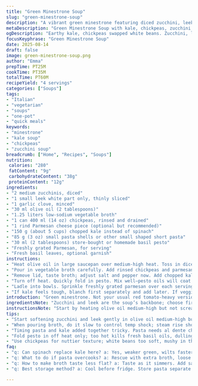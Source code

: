 ```yaml
---
title: "Green Minestrone Soup"
slug: "green-minestrone-soup"
description: "A vibrant green minestrone featuring diced zucchini, leek, and aromatic garlic sautéed until soft. Simmered in low-sodium vegetable broth with creamy cannellini beans and a rind of parmesan cheese for depth. Fresh spinach and miniature pasta shells finish the soup, stirred in near the end until pasta just tender. Pesto swirled through adds herbaceous brightness. Garnish with shaved parmesan and basil leaves. Adapted with kale replacing spinach and chickpeas instead of white beans for texture. Quick to make with layered flavors, relying on visual and aroma cues to guide doneness."
metaDescription: "Green Minestrone Soup with kale, chickpeas, zucchini, leek simmered in veggie broth. Layers of aroma and texture; pesto finish adds bold herbal punch."
ogDescription: "Earthy kale, chickpeas swapped white beans. Zucchini, leek sautéed gentle. Simmered, pesto stirred in last. Bright, chewy pasta, fresh basil scatter."
focusKeyphrase: "Green Minestrone Soup"
date: 2025-08-14
draft: false
image: green-minestrone-soup.png
author: "Emma"
prepTime: PT25M
cookTime: PT35M
totalTime: PT60M
recipeYield: "4 servings"
categories: ["Soups"]
tags:
- "Italian"
- "vegetarian"
- "soups"
- "one-pot"
- "quick meals"
keywords:
- "minestrone"
- "kale soup"
- "chickpeas"
- "zucchini soup"
breadcrumb: ["Home", "Recipes", "Soups"]
nutrition: 
 calories: "280"
 fatContent: "9g"
 carbohydrateContent: "38g"
 proteinContent: "12g"
ingredients:
- "2 medium zucchinis, diced"
- "1 small leek white part only, thinly sliced"
- "1 garlic clove, minced"
- "30 ml olive oil (2 tablespoons)"
- "1.25 liters low-sodium vegetable broth"
- "1 can 400 ml (14 oz) chickpeas, rinsed and drained"
- "1 rind Parmesan cheese piece (optional but recommended)"
- "150 g (about 5 cups) chopped kale instead of spinach"
- "85 g (3 oz) small pasta shells or other small shaped short pasta"
- "30 ml (2 tablespoons) store-bought or homemade basil pesto"
- "Freshly grated Parmesan, for serving"
- "Fresh basil leaves, optional garnish"
instructions:
- "Heat olive oil in large saucepan over medium-high heat. Toss in diced zucchinis, sliced leek, and minced garlic. Sprinkle with a pinch of salt and pepper. Stir often, cook until veggies soften and start releasing aroma, 7 to 9 minutes—should smell sweet and look glossy but not browned."
- "Pour in vegetable broth carefully. Add rinsed chickpeas and parmesan rind if using. Turn up heat and bring to a lively boil, watch for bubbles rising steadily. Once boiling, lower heat to medium-low and cover partially. Let simmer 6 to 8 minutes. Soup should smell fragrant, veggies tender but not mushy."
- "Remove lid, taste broth; adjust salt and pepper now. Add chopped kale and pasta shells. Stir to combine, continue cooking uncovered, stirring frequently, until pasta is al dente and kale has wilted but still vibrates bright green, about 5 to 10 minutes. Watch pasta closely, test a piece every few minutes to avoid overcooking."
- "Turn off heat. Quickly fold in pesto. Mix well—pesto oils will coat the soup, adding fresh herbal punch. Remove parmesan rind and discard."
- "Ladle into bowls. Sprinkle freshly grated parmesan over each serving, scatter basil leaves if you have some on hand. Serve immediately for best texture; leftover pasta tends to soak up broth."
- "If kale feels tough, blanch first separately and add later. If veggie scraps available, simmer them in broth for extra flavor. Swap white beans for chickpeas for nuttier texture and slight earthiness. Don’t rush the sauté step—softening those veggies is key."
introduction: "Green minestrone. Not your usual red tomato-heavy version. Bright, earthy, with zucchini and leek taking center stage. Garlic smells like it’s begging to be part of dinner, sizzling in olive oil to wake things up. Simmering in vegetable broth instead of chicken—keeps it lighter, fresher, perfect for anytime. Beans? Chickpeas swapped in for a bit more bite—white beans feel too soft sometimes. Kale replaces spinach here to stand up to the pasta’s chew. Parmesan rind in the pot adds that elusive umami, lurking beneath each slurp. Finished with pesto, because life’s better a little messy and oily. Fresh basil on top feels like the green light for summer. Timing’s tricky—pasta overdone ruins the rhythm. Watch the cooking, not the clock."
ingredientsNote: "Zucchini and leek are the soup’s backbone; choose firm zucchinis, not wrinkled or mushy. Leek can be sandy—rinse thoroughly. Garlic should look plump and firm. Olive oil quality shows through in flavor—don’t skimp here. Vegetable broth sometimes lacks salt, taste as simmering goes; be ready to adjust seasoning. Chickpeas swap gives earthy nuttiness but can break down if overcooked; rinse well to keep flavors clean. Kale stands up better than spinach in hot soup; chop fine for even wilting. Small pasta shells hold broth, but any bite-sized short pasta works. Pesto can be homemade, store-bought fine in pinch—add at end to keep herbal brightness alive. Parmesan rind optional but worth snagging from cheese wedge scraps for rich depth. Fresh basil optional garnish but brightens appearance and taste instantly."
instructionsNote: "Start by heating olive oil medium-high but not screaming hot; sauté until vegetables soften—listen for gentle sizzling, veggies become translucent, no browning. Salt early to draw out moisture, speeding softening. Pour broth slowly, watch steam rise as it hits pan. Boil vibrant, bubbles popping actively, then turn down to low simmer to avoid breaking legumes. Keep partially covered to trap heat but watch for boil-over signs. Adding kale and pasta together means timing matters—pasta should cook just past firm, kale bright green but limp. Stir often now to prevent pasta sticking, soup clumping. Remove parmesan rind early to avoid bitterness. Turn off heat before stirring in pesto—too much heat kills fresh flavor. Serving quick is key; pasta absorbs broth fast if soup sits. Leftovers? Add extra broth to revive texture. If soup tastes flat, acid like a squeeze of lemon brightens deep flavors—don’t be shy. This is more about intuition than rigid timing. Trust sight, smell, texture."
tips:
- "Start softening zucchini and leek gently in olive oil medium-high but no rush; veggies must sweat not brown. Salt early draws moisture fast, speeds softening and triggers aroma. Listen for gentle sizzling, veggies become translucent signal next step."
- "When pouring broth, do it slow to control temp shock; steam rise shows heat exchange. Boil lively then dial down low simmer—vigorous bubbles break chickpeas. Keep lid partially on to trap heat but watch boil-over, adjust fast or broth spills."
- "Timing pasta and kale added together tricky. Pasta needs al dente chew, kale bright green but wilted. Stir often now, prevent pasta sticking or uneven wilting. Taste pasta frequently. Chop kale fine to speed softening yet keep vibrant color."
- "Fold pesto in off heat only; too hot kills fresh basil oils, dulling punch. Pesto oils coat soup surface, add herbaceous brightness. Remove parmesan rind before stirring pesto—bitterness lingers if left too long brewing."
- "Use chickpeas for nuttier texture; white beans too soft, mushy in this broth. If kale tough, blanch quickly separately, add later just before serving. Vegetable scraps simmer added flavor, but strain well to keep broth clear, avoid muddy taste."
faq:
- "q: Can spinach replace kale here? a: Yes, weaker green, wilts faster so add later or less. Spinach cooks soft, loses bright color quick. Kale holds shape, better if you want chew and visual pop."
- "q: What to do if pasta overcooks? a: Rescue with extra broth, loose soup texture. Serve immediately. Or cook pasta separately, add last to control doneness. Pasta absorbs broth fast if sitting, swells even more."
- "q: How to make broth taste less flat? a: Taste as it simmers. Add salt slow. Acidic like squeeze lemon or vinegar brightens. Umami from parmesan rind helps. Herbs at end, pesto or basil also lift flavor complexity."
- "q: Best storage method? a: Cool before fridge. Store pasta separate if possible to avoid sogginess. Leftovers reheat gently, add broth to refresh texture. Soup thickens over time; add water broth to loosen. Basil best fresh, add just before serving."

---
```

